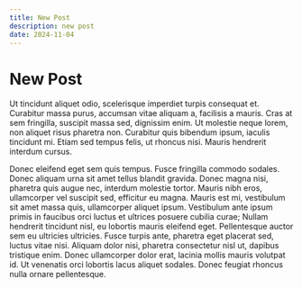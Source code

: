 ```yaml
---
title: New Post
description: new post
date: 2024-11-04
---
```


# New Post

Ut tincidunt aliquet odio, scelerisque imperdiet turpis consequat et. Curabitur massa purus, accumsan vitae aliquam a, facilisis a mauris. Cras at sem fringilla, suscipit massa sed, dignissim enim. Ut molestie neque lorem, non aliquet risus pharetra non. Curabitur quis bibendum ipsum, iaculis tincidunt mi. Etiam sed tempus felis, ut rhoncus nisi. Mauris hendrerit interdum cursus.

Donec eleifend eget sem quis tempus. Fusce fringilla commodo sodales. Donec aliquam urna sit amet tellus blandit gravida. Donec magna nisi, pharetra quis augue nec, interdum molestie tortor. Mauris nibh eros, ullamcorper vel suscipit sed, efficitur eu magna. Mauris est mi, vestibulum sit amet massa quis, ullamcorper aliquet ipsum. Vestibulum ante ipsum primis in faucibus orci luctus et ultrices posuere cubilia curae; Nullam hendrerit tincidunt nisl, eu lobortis mauris eleifend eget. Pellentesque auctor sem eu ultricies ultricies. Fusce turpis ante, pharetra eget placerat sed, luctus vitae nisi. Aliquam dolor nisi, pharetra consectetur nisl ut, dapibus tristique enim. Donec ullamcorper dolor erat, lacinia mollis mauris volutpat id. Ut venenatis orci lobortis lacus aliquet sodales. Donec feugiat rhoncus nulla ornare pellentesque.